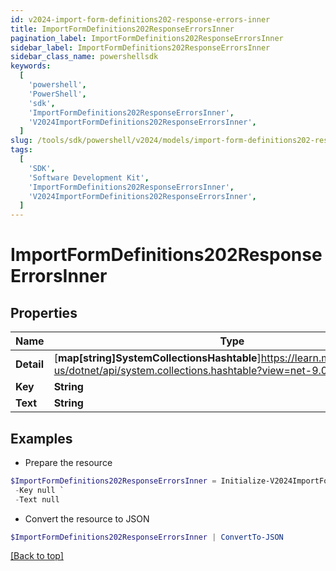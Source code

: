 ```yaml
---
id: v2024-import-form-definitions202-response-errors-inner
title: ImportFormDefinitions202ResponseErrorsInner
pagination_label: ImportFormDefinitions202ResponseErrorsInner
sidebar_label: ImportFormDefinitions202ResponseErrorsInner
sidebar_class_name: powershellsdk
keywords:
  [
    'powershell',
    'PowerShell',
    'sdk',
    'ImportFormDefinitions202ResponseErrorsInner',
    'V2024ImportFormDefinitions202ResponseErrorsInner',
  ]
slug: /tools/sdk/powershell/v2024/models/import-form-definitions202-response-errors-inner
tags:
  [
    'SDK',
    'Software Development Kit',
    'ImportFormDefinitions202ResponseErrorsInner',
    'V2024ImportFormDefinitions202ResponseErrorsInner',
  ]
---
```


# ImportFormDefinitions202ResponseErrorsInner

## Properties

| Name | Type | Description | Notes |
| --- | --- | --- | --- |
| **Detail** | [**map[string]SystemCollectionsHashtable**]https://learn.microsoft.com/en-us/dotnet/api/system.collections.hashtable?view=net-9.0 |  | [optional] |
| **Key** | **String** |  | [optional] |
| **Text** | **String** |  | [optional] |

## Examples

- Prepare the resource

```powershell
$ImportFormDefinitions202ResponseErrorsInner = Initialize-V2024ImportFormDefinitions202ResponseErrorsInner  -Detail null `
 -Key null `
 -Text null
```

- Convert the resource to JSON

```powershell
$ImportFormDefinitions202ResponseErrorsInner | ConvertTo-JSON
```

[[Back to top]](#)
